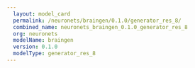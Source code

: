 ```yaml
---
  layout: model_card
  permalink: /neuronets/braingen/0.1.0/generator_res_8/
  combined_name: neuronets_braingen_0.1.0_generator_res_8
  org: neuronets
  modelName: braingen
  version: 0.1.0
  modelType: generator_res_8
---
```

  